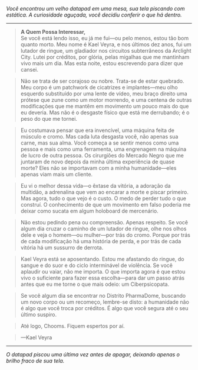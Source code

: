 _Você encontrou um velho datapad em uma mesa, sua tela piscando com estática. A curiosidade aguçada, você decidiu conferir o que há dentro._

---

> **A Quem Possa Interessar,**  
> Se você está lendo isso, eu já me fui—ou pelo menos, estou tão bom quanto morto. Meu nome é Kael Veyra, e nos últimos dez anos, fui um lutador de ringue, um gladiador nos circuitos subterrâneos da Arclight City. Lutei por créditos, por glória, pelas migalhas que me mantinham vivo mais um dia. Mas esta noite, estou escrevendo para dizer que cansei.

> Não se trata de ser corajoso ou nobre. Trata-se de estar quebrado. Meu corpo é um patchwork de cicatrizes e implantes—meu olho esquerdo substituído por uma lente de vídeo, meu braço direito uma prótese que zune como um motor morrendo, e uma centena de outras modificações que me mantêm em movimento um pouco mais do que eu deveria. Mas não é o desgaste físico que está me derrubando; é o peso do que me tornei.

> Eu costumava pensar que era invencível, uma máquina feita de músculo e cromo. Mas cada luta desgasta você, não apenas sua carne, mas sua alma. Você começa a se sentir menos como uma pessoa e mais como uma ferramenta, uma engrenagem na máquina de lucro de outra pessoa. Os cirurgiões do Mercado Negro que me juntaram de novo depois da minha última experiência de quase morte? Eles não se importavam com a minha humanidade—eles apenas viam mais um cliente.

> Eu vi o melhor dessa vida—o êxtase da vitória, a adoração da multidão, a adrenalina que vem ao encarar a morte e piscar primeiro. Mas agora, tudo o que vejo é o custo. O medo de perder tudo o que construí. O conhecimento de que um movimento em falso poderia me deixar como sucata em algum holoboard de mercenário.

> Não estou pedindo pena ou compreensão. Apenas respeito. Se você algum dia cruzar o caminho de um lutador de ringue, olhe nos olhos dele e veja o homem—ou mulher—por trás do cromo. Porque por trás de cada modificação há uma história de perda, e por trás de cada vitória há um sussurro de derrota.

> Kael Veyra está se aposentando. Estou me afastando do ringue, do sangue e do suor e do ciclo interminável de violência. Se você aplaudir ou vaiar, não me importa. O que importa agora é que estou vivo o suficiente para fazer essa escolha—para dar um passo atrás antes que eu me torne o que mais odeio: um Ciberpsicopata.

> Se você algum dia se encontrar no Distrito PharmaDome, buscando um novo corpo ou um recomeço, lembre-se disto: a humanidade não é algo que você troca por créditos. É algo que você segura até o seu último suspiro.

> Até logo, Chooms. Fiquem espertos por aí.

> —Kael Veyra

---

_O datapad piscou uma última vez antes de apagar, deixando apenas o brilho fraco de sua tela._
